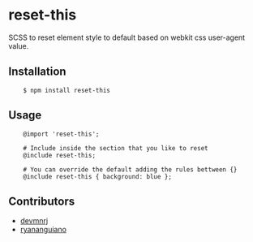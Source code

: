 # reset-this
SCSS to reset element style to default based on webkit css user-agent value.

## Installation
```
    $ npm install reset-this
```

## Usage
```
    @import 'reset-this';
    
    # Include inside the section that you like to reset
    @include reset-this;
    
    # You can override the default adding the rules bettween {}
    @include reset-this { background: blue };
```

## Contributors
- [devmnrj](https://github.com/devmnrj)
- [ryananguiano](https://github.com/ryananguiano)
